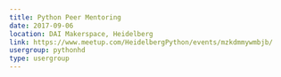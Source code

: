 ```yaml
---
title: Python Peer Mentoring
date: 2017-09-06
location: DAI Makerspace, Heidelberg
link: https://www.meetup.com/HeidelbergPython/events/mzkdmmywmbjb/
usergroup: pythonhd
type: usergroup
---
```

